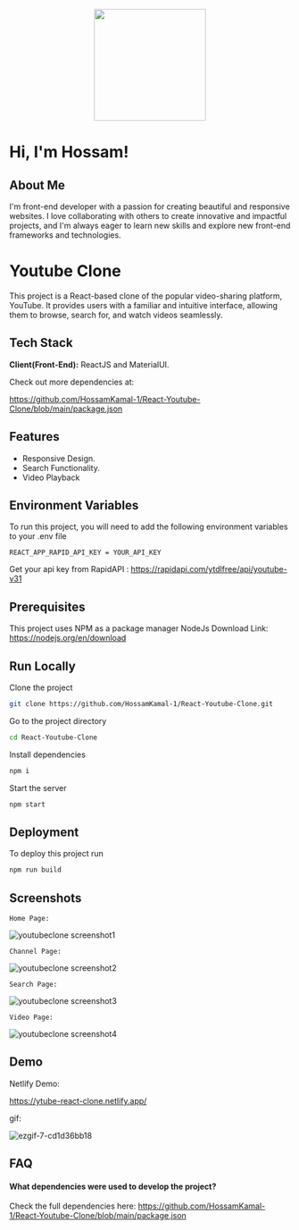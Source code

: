 

<p align="center">
  <img  src="https://github.com/HossamKamal-1/React-Youtube-Clone/assets/99696657/dc10d80b-f1f9-452a-bfc7-1c07de8fb4e6" height="200"/>
</p>


# Hi, I'm Hossam! 


##  About Me
I'm front-end
developer with a passion for
creating beautiful and
responsive websites. I love
collaborating with others to
create innovative and impactful
projects, and I'm always eager
to learn new skills and explore
new front-end frameworks and
technologies.


# Youtube Clone

This project is a React-based clone of the popular video-sharing platform, YouTube. It provides users with a familiar and intuitive interface, allowing them to browse, search for, and watch videos seamlessly.


## Tech Stack

**Client(Front-End):** ReactJS and MaterialUI.

Check out more dependencies at: 

https://github.com/HossamKamal-1/React-Youtube-Clone/blob/main/package.json


## Features

- Responsive Design.
- Search Functionality.
- Video Playback

## Environment Variables

To run this project, you will need to add the following environment variables to your .env file

`REACT_APP_RAPID_API_KEY = YOUR_API_KEY`

Get your api key from RapidAPI : https://rapidapi.com/ytdlfree/api/youtube-v31


## Prerequisites
This project uses NPM as a package manager
NodeJs Download Link: https://nodejs.org/en/download
## Run Locally

Clone the project

```bash
git clone https://github.com/HossamKamal-1/React-Youtube-Clone.git
```

Go to the project directory

```bash
cd React-Youtube-Clone
```

Install dependencies

```bash
npm i
```

Start the server

```bash
npm start
```


## Deployment

To deploy this project run

```bash
npm run build
```


## Screenshots

`Home Page:`

![youtubeclone screenshot1](https://github.com/HossamKamal-1/React-Youtube-Clone/assets/99696657/bc83f01a-c211-472c-9784-9a60a3c19052)

`Channel Page:`

![youtubeclone screenshot2](https://github.com/HossamKamal-1/React-Youtube-Clone/assets/99696657/27d1bb76-6eaa-4b94-bf19-4ff927731bb6)

`Search Page:`

![youtubeclone screenshot3](https://github.com/HossamKamal-1/React-Youtube-Clone/assets/99696657/ebb96cec-4bec-491e-bfd4-4f88bc018340)

`Video Page:`

![youtubeclone screenshot4](https://github.com/HossamKamal-1/React-Youtube-Clone/assets/99696657/5bd0d546-5aa7-4521-9fa4-3ffad576f6e0)


## Demo

Netlify Demo:

https://ytube-react-clone.netlify.app/

gif:

![ezgif-7-cd1d36bb18](https://github.com/HossamKamal-1/React-Youtube-Clone/assets/99696657/d82bfafe-1716-4ec2-adcc-ea09dff9d913)






## FAQ

#### What dependencies were used to develop the project?

Check the full dependencies here: 
https://github.com/HossamKamal-1/React-Youtube-Clone/blob/main/package.json

